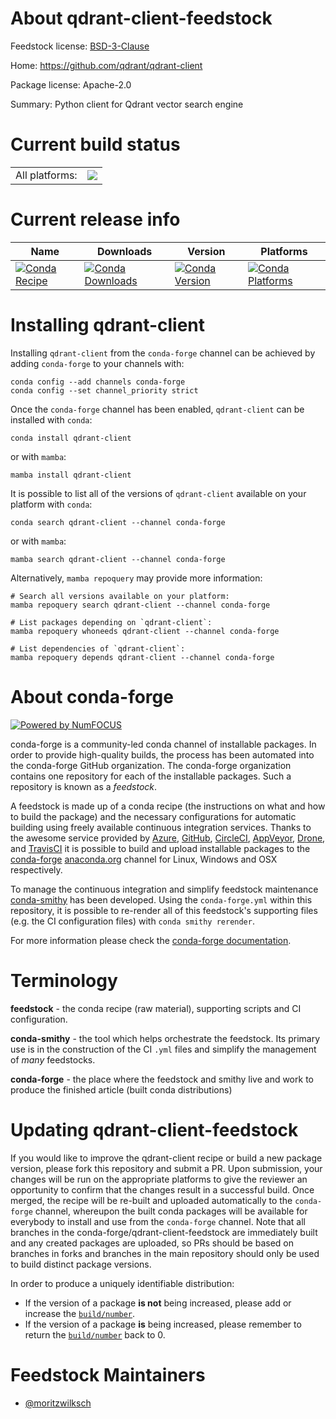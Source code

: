 About qdrant-client-feedstock
=============================

Feedstock license: [BSD-3-Clause](https://github.com/conda-forge/qdrant-client-feedstock/blob/main/LICENSE.txt)

Home: https://github.com/qdrant/qdrant-client

Package license: Apache-2.0

Summary: Python client for Qdrant vector search engine

Current build status
====================


<table><tr><td>All platforms:</td>
    <td>
      <a href="https://dev.azure.com/conda-forge/feedstock-builds/_build/latest?definitionId=22009&branchName=main">
        <img src="https://dev.azure.com/conda-forge/feedstock-builds/_apis/build/status/qdrant-client-feedstock?branchName=main">
      </a>
    </td>
  </tr>
</table>

Current release info
====================

| Name | Downloads | Version | Platforms |
| --- | --- | --- | --- |
| [![Conda Recipe](https://img.shields.io/badge/recipe-qdrant--client-green.svg)](https://anaconda.org/conda-forge/qdrant-client) | [![Conda Downloads](https://img.shields.io/conda/dn/conda-forge/qdrant-client.svg)](https://anaconda.org/conda-forge/qdrant-client) | [![Conda Version](https://img.shields.io/conda/vn/conda-forge/qdrant-client.svg)](https://anaconda.org/conda-forge/qdrant-client) | [![Conda Platforms](https://img.shields.io/conda/pn/conda-forge/qdrant-client.svg)](https://anaconda.org/conda-forge/qdrant-client) |

Installing qdrant-client
========================

Installing `qdrant-client` from the `conda-forge` channel can be achieved by adding `conda-forge` to your channels with:

```
conda config --add channels conda-forge
conda config --set channel_priority strict
```

Once the `conda-forge` channel has been enabled, `qdrant-client` can be installed with `conda`:

```
conda install qdrant-client
```

or with `mamba`:

```
mamba install qdrant-client
```

It is possible to list all of the versions of `qdrant-client` available on your platform with `conda`:

```
conda search qdrant-client --channel conda-forge
```

or with `mamba`:

```
mamba search qdrant-client --channel conda-forge
```

Alternatively, `mamba repoquery` may provide more information:

```
# Search all versions available on your platform:
mamba repoquery search qdrant-client --channel conda-forge

# List packages depending on `qdrant-client`:
mamba repoquery whoneeds qdrant-client --channel conda-forge

# List dependencies of `qdrant-client`:
mamba repoquery depends qdrant-client --channel conda-forge
```


About conda-forge
=================

[![Powered by
NumFOCUS](https://img.shields.io/badge/powered%20by-NumFOCUS-orange.svg?style=flat&colorA=E1523D&colorB=007D8A)](https://numfocus.org)

conda-forge is a community-led conda channel of installable packages.
In order to provide high-quality builds, the process has been automated into the
conda-forge GitHub organization. The conda-forge organization contains one repository
for each of the installable packages. Such a repository is known as a *feedstock*.

A feedstock is made up of a conda recipe (the instructions on what and how to build
the package) and the necessary configurations for automatic building using freely
available continuous integration services. Thanks to the awesome service provided by
[Azure](https://azure.microsoft.com/en-us/services/devops/), [GitHub](https://github.com/),
[CircleCI](https://circleci.com/), [AppVeyor](https://www.appveyor.com/),
[Drone](https://cloud.drone.io/welcome), and [TravisCI](https://travis-ci.com/)
it is possible to build and upload installable packages to the
[conda-forge](https://anaconda.org/conda-forge) [anaconda.org](https://anaconda.org/)
channel for Linux, Windows and OSX respectively.

To manage the continuous integration and simplify feedstock maintenance
[conda-smithy](https://github.com/conda-forge/conda-smithy) has been developed.
Using the ``conda-forge.yml`` within this repository, it is possible to re-render all of
this feedstock's supporting files (e.g. the CI configuration files) with ``conda smithy rerender``.

For more information please check the [conda-forge documentation](https://conda-forge.org/docs/).

Terminology
===========

**feedstock** - the conda recipe (raw material), supporting scripts and CI configuration.

**conda-smithy** - the tool which helps orchestrate the feedstock.
                   Its primary use is in the construction of the CI ``.yml`` files
                   and simplify the management of *many* feedstocks.

**conda-forge** - the place where the feedstock and smithy live and work to
                  produce the finished article (built conda distributions)


Updating qdrant-client-feedstock
================================

If you would like to improve the qdrant-client recipe or build a new
package version, please fork this repository and submit a PR. Upon submission,
your changes will be run on the appropriate platforms to give the reviewer an
opportunity to confirm that the changes result in a successful build. Once
merged, the recipe will be re-built and uploaded automatically to the
`conda-forge` channel, whereupon the built conda packages will be available for
everybody to install and use from the `conda-forge` channel.
Note that all branches in the conda-forge/qdrant-client-feedstock are
immediately built and any created packages are uploaded, so PRs should be based
on branches in forks and branches in the main repository should only be used to
build distinct package versions.

In order to produce a uniquely identifiable distribution:
 * If the version of a package **is not** being increased, please add or increase
   the [``build/number``](https://docs.conda.io/projects/conda-build/en/latest/resources/define-metadata.html#build-number-and-string).
 * If the version of a package **is** being increased, please remember to return
   the [``build/number``](https://docs.conda.io/projects/conda-build/en/latest/resources/define-metadata.html#build-number-and-string)
   back to 0.

Feedstock Maintainers
=====================

* [@moritzwilksch](https://github.com/moritzwilksch/)

